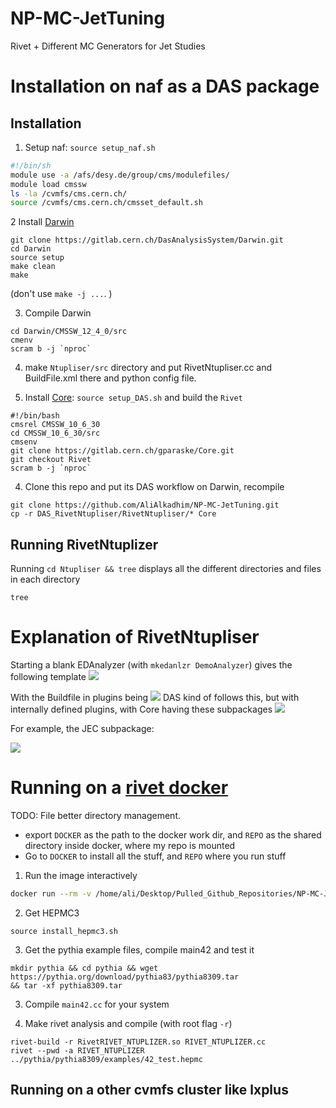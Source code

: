 # NP-MC-JetTuning

Rivet + Different MC Generators for Jet Studies


# Installation on naf as a DAS package

## Installation
1. Setup naf: `source setup_naf.sh`
```bash setup_naf.sh
#!/bin/sh
module use -a /afs/desy.de/group/cms/modulefiles/
module load cmssw
ls -la /cvmfs/cms.cern.ch/
source /cvmfs/cms.cern.ch/cmsset_default.sh
```



2 Install [Darwin](https://gitlab.cern.ch/DasAnalysisSystem/Darwin)
```
git clone https://gitlab.cern.ch/DasAnalysisSystem/Darwin.git
cd Darwin
source setup
make clean
make
```

(don't use `make -j ...`. )

3.  Compile Darwin
```
cd Darwin/CMSSW_12_4_0/src
cmenv
scram b -j `nproc`
```
4. make `Ntupliser/src` directory and put RivetNtupliser.cc and BuildFile.xml there and python config file.

3. Install [Core](https://gitlab.cern.ch/DasAnalysisSystem/Core): `source setup_DAS.sh` and build the `Rivet` 
```
#!/bin/bash
cmsrel CMSSW_10_6_30
cd CMSSW_10_6_30/src
cmsenv
git clone https://gitlab.cern.ch/gparaske/Core.git
git checkout Rivet
scram b -j `nproc`
```

4. Clone this repo and put its DAS workflow on Darwin, recompile

```
git clone https://github.com/AliAlkadhim/NP-MC-JetTuning.git
cp -r DAS_RivetNtupliser/RivetNtupliser/* Core

```






## Running RivetNtuplizer



Running `cd Ntupliser && tree` displays all the different directories and files in each directory

`tree`




# Explanation of RivetNtupliser
Starting a blank EDAnalyzer (with `mkedanlzr DemoAnalyzer`) gives the following template
![](Pasted%20image%2020230718183351.png)

With the Buildfile in plugins being
![](Pasted%20image%2020230718183630.png)
DAS kind of follows this, but with internally defined plugins, with Core having these subpackages
![](Pasted%20image%2020230718183727.png)

For example, the JEC subpackage:

![](Pasted%20image%2020230718183848.png)


# Running on a [rivet docker](https://hub.docker.com/u/hepstore)

TODO: File better directory management. 
- export `DOCKER` as the path to the docker work dir, and `REPO` as the shared directory inside docker, where my repo is mounted
- Go to `DOCKER` to install all the stuff, and `REPO` where you run stuff

1. Run the image interactively

```bash
docker run --rm -v /home/ali/Desktop/Pulled_Github_Repositories/NP-MC-JetTuning:/work/shared --privileged -it hepstore/prof2-tutorial 
```


2. Get HEPMC3
```
source install_hepmc3.sh
```

3. Get the pythia example files, compile main42 and test it

```
mkdir pythia && cd pythia && wget https://pythia.org/download/pythia83/pythia8309.tar 
&& tar -xf pythia8309.tar
```

3. Compile `main42.cc` for your system

4. Make rivet analysis and compile (with root flag `-r`)
```
rivet-build -r RivetRIVET_NTUPLIZER.so RIVET_NTUPLIZER.cc
rivet --pwd -a RIVET_NTUPLIZER ../pythia/pythia8309/examples/42_test.hepmc
```


## Running on a other cvmfs cluster like lxplus
